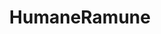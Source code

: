 ---
title: 'HumaneRamune'
photo: '/images/acoustic-HumaneRamune.jpg'
logo: '/images/newMusic.png'
textup: 'アコースティックギターが表現の限界に挑戦。いろんなジャンルの楽曲を忠実に、かつ冒険的にアレン ジします。アンプラグドなフリースタイルの演奏の世界があなた目の前に広がるでしょう。つまり、「アコースティックーツーピース『バンド』」ということです。※今回はパフォーマンスエリアのみでの活動に変更されました。'
building: ''
floor: '-' 
location: '-'
categoly: '3'
---